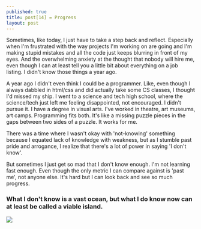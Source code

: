 ```yaml
---
published: true
title: post[14] = Progress
layout: post
---
```

<p>Sometimes, like today, I just have to take a step back and reflect. Especially when I'm frustrated with the way projects I'm working on are going and I'm making stupid mistakes and all the code just keeps blurring in front of my eyes. And the overwhelming anxiety at the thought that nobody will hire me, even though I can at least tell you a little bit about everything on a job listing. I didn't know those things a year ago.</p>

<p>A year ago I didn't even think I could be a programmer. Like, even though I always dabbled in html/css and did actually take some CS classes, I thought I'd missed my ship.  I went to a science and tech high school, where the science/tech just left me feeling disappointed, not encouraged. I didn't pursue it. I have a degree in visual arts. I've worked in theatre, art museums, art camps. Programming fits both. It's like a missing puzzle pieces in the gaps between two sides of a puzzle. It works for me. </p>

<p>There was a time where I wasn't okay with 'not-knowing' something because I equated lack of knowledge with weakness, but as I stumble past pride and arrogance, I realize that there's a lot of power in saying 'I don't know'. </p>

<p>But sometimes I just get so mad that I don't know enough. I'm not learning fast enough. Even though the only metric I can compare against is 'past me', not anyone else. It's hard but I can look back and see so much progress.</p>
<break/>
<break/>
<h3>What I don't know is a vast ocean, but what I do know now can at least be called a viable island.</h3>

<img src="https://media.giphy.com/media/LjzZMuAGygtxK/giphy.gif"/>
